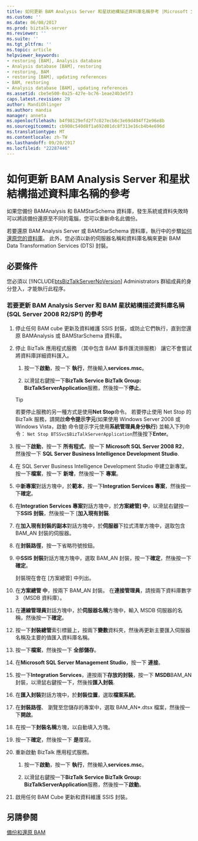 ```yaml
---
title: 如何更新 BAM Analysis Server 和星狀結構描述資料庫名稱參考 |Microsoft 文件
ms.custom: ''
ms.date: 06/08/2017
ms.prod: biztalk-server
ms.reviewer: ''
ms.suite: ''
ms.tgt_pltfrm: ''
ms.topic: article
helpviewer_keywords:
- restoring [BAM], Analysis database
- Analysis database [BAM], restoring
- restoring, BAM
- restoring [BAM], updating references
- BAM, restoring
- Analysis database [BAM], updating references
ms.assetid: cbe5e500-0a25-427e-bc76-1eae24b3e5f3
caps.latest.revision: 29
author: MandiOhlinger
ms.author: mandia
manager: anneta
ms.openlocfilehash: b4f98129efd2f7c027ecb6c3e69d494ff2e96e8b
ms.sourcegitcommit: cb908c540d8f1a692d01dc8f313e16cb4b4e696d
ms.translationtype: MT
ms.contentlocale: zh-TW
ms.lasthandoff: 09/20/2017
ms.locfileid: "22287446"
---
```

# <a name="how-to-update-references-to-the-bam-analysis-server-and-star-schema-database-names"></a>如何更新 BAM Analysis Server 和星狀結構描述資料庫名稱的參考
如果您備份 BAMAnalysis 和 BAMStarSchema 資料庫，發生系統或資料失敗時可以將該備份還原至不同的電腦，您可以重新命名此備份。  
  
 若要還原 BAM Analysis Server 或 BAMStarSchema 資料庫，執行中的步驟[如何還原您的資料庫](../core/how-to-restore-your-databases.md)。 此外，您必須以新的伺服器名稱和資料庫名稱來更新 BAM Data Transformation Services (DTS) 封裝。  
  
## <a name="prerequisites"></a>必要條件  
 您必須以 [!INCLUDE[btsBizTalkServerNoVersion](../includes/btsbiztalkservernoversion-md.md)] Administrators 群組成員的身分登入，才能執行此程序。  
  
### <a name="to-update-references-to-the-bam-analysis-server-and-bam-star-schema-database-name-sql-server-2008-r2sp1"></a>若要更新 BAM Analysis Server 和 BAM 星狀結構描述資料庫名稱 (SQL Server 2008 R2/SP1) 的參考  
  
1.  停止任何 BAM cube 更新及資料維護 SSIS 封裝，或防止它們執行，直到您還原 BAMAnalysis 或 BAMStarSchema 資料庫。  
  
2.  停止 BizTalk 應用程式服務 （其中包含 BAM 事件匯流排服務） 讓它不會嘗試將資料庫詳細資料匯入。  
  
    1.  按一下**啟動**，按一下 **執行**，然後輸入**services.msc**。  
  
    2.  以滑鼠右鍵按一下**BizTalk Service BizTalk Group: BizTalkServerApplication**服務，然後按一下**停止**。  
  
    > [!TIP]
    >  若要停止服務的另一種方式是使用**Net Stop**命令。 若要停止使用 Net Stop 的 BizTalk 服務，請開啟**命令提示字元**(如果使用 Windows Server 2008 或 Windows Vista，啟動 命令提示字元使用**系統管理員身分執行**) 並輸入下列命令： `Net Stop BTSSvc$BizTalkServerApplication`然後按下**Enter**。  
  
3.  按一下**啟動**，按一下 **所有程式**，按一下  **Microsoft SQL Server 2008 R2**，然後按一下  **SQL Server Business Intelligence Development Studio**.  
  
4.  在 SQL Server Business Intelligence Development Studio 中建立新專案。 按一下**檔案**，按一下 **新增**，然後按一下 **專案**。  
  
5.  中**新專案**對話方塊中，於**範本**，按一下**Integration Services 專案**，然後按一下**確定**。  
  
6.  在**Integration Services 專案**對話方塊中，於**方案總管] 中**，以滑鼠右鍵按一下**SSIS 封裝**，然後按一下 [**加入現有封裝**.  
  
7.  在**加入現有封裝的副本**對話方塊中，於**伺服器**下拉式清單方塊中，選取包含 BAM_AN 封裝的伺服器。  
  
8.  在**封裝路徑**，按一下省略符號按鈕。  
  
9. 中**SSIS 封裝**對話方塊方塊中，選取 BAM_AN 封裝，按一下**確定**，然後按一下  **確定**。  
  
     封裝現在會在 [方案總管] 中列出。  
  
10. 在**方案總管 中**，按兩下 BAM_AN 封裝。 在**連接管理員**，請按兩下資料庫數字 3 （MSDB 資料庫）。  
  
11. 在**連線管理員**對話方塊中，於**伺服器名稱**方塊中，輸入 MSDB 伺服器的名稱，然後按一下**確定**。  
  
12. 按一下**封裝總管**索引標籤上，按兩下**變數**資料夾，然後再更新主要匯入伺服器名稱及主要的值匯入資料庫名稱。  
  
13. 按一下**檔案**，然後按一下 **全部儲存**。  
  
14. 在**Microsoft SQL Server Management Studio**，按一下 **連接**。  
  
15. 按一下**Integration Services**，連按兩下**存放的封裝**，按一下  **MSDB**BAM_AN 封裝，以滑鼠右鍵按一下，然後按**匯入封裝**.  
  
16. 在**匯入封裝**對話方塊中，於**封裝位置**，選取**檔案系統**。  
  
17. 在**封裝路徑**、 瀏覽至您儲存的專案中，選取 BAM_AN\*.dtsx 檔案，然後按一下**開啟**。  
  
18. 在按一下**封裝名稱**方塊，以自動填入方塊。  
  
19. 按一下**確定**，然後按一下 **是**覆寫。  
  
20. 重新啟動 BizTalk 應用程式服務。  
  
    1.  按一下**啟動**，按一下 **執行**，然後輸入**services.msc**。  
  
    2.  以滑鼠右鍵按一下**BizTalk Service BizTalk Group: BizTalkServerApplication**服務，然後按一下**啟動**。  
  
21. 啟用任何 BAM Cube 更新和資料維護 SSIS 封裝。  
  
## <a name="see-also"></a>另請參閱  
 [備份和還原 BAM](../core/backing-up-and-restoring-bam.md)